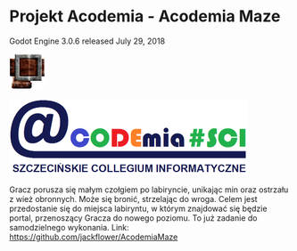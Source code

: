 # Projekt Acodemia - Acodemia Maze

Godot Engine 3.0.6 released July 29, 2018

![Acodemia icon](https://github.com/jackflower/AcodemiaMaze/blob/master/acodemia_maze_icon.png)

![Acodemia logo](https://github.com/jackflower/Acodemia_tutorials/blob/master/graphics/acodemia_logo_small.png)

Gracz porusza się małym czołgiem po labiryncie, unikając min oraz ostrzału z wież obronnych. Może się bronić, strzelając do wroga. Celem jest przedostanie się do miejsca labiryntu, w którym znajdować się będzie portal, przenoszący Gracza do nowego poziomu. To już zadanie do samodzielnego wykonania.
Link: https://github.com/jackflower/AcodemiaMaze
